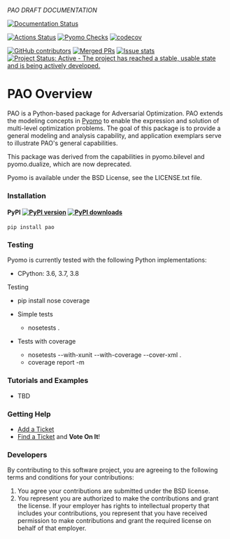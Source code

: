 *PAO DRAFT DOCUMENTATION*

[![Documentation Status](https://readthedocs.org/projects/pao/badge/?version=latest)](http://pao.readthedocs.org/en/latest/)

[![Actions Status](https://github.com/pyomo-annex/pao/workflows/continuous-integration/github/pr/linux/badge.svg)](https://github.com/pyomo-annex/pao/actions)
[![Pyomo Checks](https://github.com/pyomo-annex/pao/workflows/pyomo-checks/badge.svg)](https://github.com/pyomo-annex/pao/actions)
[![codecov](https://codecov.io/gh/pyomo-annex/pao/branch/master/graph/badge.svg)](https://codecov.io/gh/pyomo-annex/pao)

[![GitHub contributors](https://img.shields.io/github/contributors/pyomo-annex/pao.svg)](https://github.com/pyomo-annex/pao/graphs/contributors)
[![Merged PRs](https://img.shields.io/github/issues-pr-closed-raw/pyomo-annex/pao.svg?label=merged+PRs)](https://github.com/pyomo-annex/pao/pulls?q=is:pr+is:merged)
[![Issue stats](http://isitmaintained.com/badge/resolution/pyomo-annex/pao.svg)](http://isitmaintained.com/project/pyomo-annex/pao)
[![Project Status: Active - The project has reached a stable, usable state and is being actively developed.](http://www.repostatus.org/badges/latest/active.svg)](http://www.repostatus.org/#active)

# PAO Overview

PAO is a Python-based package for Adversarial Optimization.  PAO extends the modeling concepts in [Pyomo](https://github.com/Pyomo/pyomo) to enable the expression and solution of multi-level optimization problems. The goal of this package is to provide a general modeling and analysis capability, and application exemplars serve to illustrate PAO's general capabilities.

This package was derived from the capabilities in pyomo.bilevel and pyomo.dualize, which are now deprecated.

Pyomo is available under the BSD License, see the LICENSE.txt file.

### Installation

#### PyPI [![PyPI version](https://img.shields.io/pypi/v/pao.svg?maxAge=3600)](https://pypi.org/project/pao/) [![PyPI downloads](https://img.shields.io/pypi/dm/pao.svg?maxAge=21600)](https://pypistats.org/packages/pao)

    pip install pao
    
### Testing

Pyomo is currently tested with the following Python implementations:

* CPython: 3.6, 3.7, 3.8

Testing 

* pip install nose coverage

* Simple tests

  * nosetests .

* Tests with coverage

  * nosetests --with-xunit --with-coverage --cover-xml .
  * coverage report -m

### Tutorials and Examples

* TBD

### Getting Help

* [Add a Ticket](https://github.com/pyomo-annex/pao/issues/new)
* [Find a Ticket](https://github.com/pyomo-annex/pao/issues) and **Vote On It**!

### Developers

By contributing to this software project, you are agreeing to the following terms and conditions for your contributions:

1. You agree your contributions are submitted under the BSD license. 
2. You represent you are authorized to make the contributions and grant the license. If your employer has rights to intellectual property that includes your contributions, you represent that you have received permission to make contributions and grant the required license on behalf of that employer.


